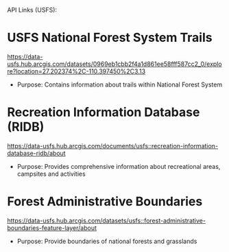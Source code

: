 API Links (USFS):

# USFS National Forest System Trails
https://data-usfs.hub.arcgis.com/datasets/0969eb1cbb2f4a1d861ee58fff587cc2_0/explore?location=27.202374%2C-110.397450%2C3.13
- Purpose: Contains information about trails within National Forest System

# Recreation Information Database (RIDB)
https://data-usfs.hub.arcgis.com/documents/usfs::recreation-information-database-ridb/about
- Purpose: Provides comprehensive information about recreational areas, campsites and activities

# Forest Administrative Boundaries
https://data-usfs.hub.arcgis.com/datasets/usfs::forest-administrative-boundaries-feature-layer/about
- Purpose: Provide boundaries of national forests and grasslands